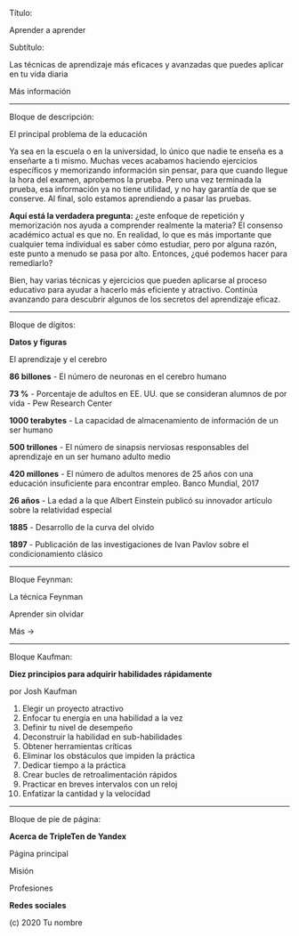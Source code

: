 Título:

Aprender a aprender

Subtítulo:

Las técnicas de aprendizaje más eficaces y avanzadas que puedes aplicar en tu vida diaria

Más información

---

Bloque de descripción:

El principal problema de la educación

Ya sea en la escuela o en la universidad, lo único que nadie te enseña es a enseñarte a ti mismo. Muchas veces acabamos haciendo ejercicios específicos y memorizando información sin pensar, para que cuando llegue la hora del examen, aprobemos la prueba. Pero una vez terminada la prueba, esa información ya no tiene utilidad, y no hay garantía de que se conserve. Al final, solo estamos aprendiendo a pasar las pruebas.

**Aquí está la verdadera pregunta:** ¿este enfoque de repetición y memorización nos ayuda a comprender realmente la materia? El consenso académico actual es que no. En realidad, lo que es más importante que cualquier tema individual es saber cómo estudiar, pero por alguna razón, este punto a menudo se pasa por alto. Entonces, ¿qué podemos hacer para remediarlo?

Bien, hay varias técnicas y ejercicios que pueden aplicarse al proceso educativo para ayudar a hacerlo más eficiente y atractivo. Continúa avanzando para descubrir algunos de los secretos del aprendizaje eficaz.

---

Bloque de dígitos:

**Datos y figuras**

El aprendizaje y el cerebro

**86 billones** - El número de neuronas en el cerebro humano

**73 %** - Porcentaje de adultos en EE. UU. que se consideran alumnos de por vida - Pew Research Center

**1000 terabytes** - La capacidad de almacenamiento de información de un ser humano

**500 trillones** - El número de sinapsis nerviosas responsables del aprendizaje en un ser humano adulto medio

**420 millones** - El número de adultos menores de 25 años con una educación insuficiente para encontrar empleo. Banco Mundial, 2017

**26 años** - La edad a la que Albert Einstein publicó su innovador artículo sobre la relatividad especial

**1885** - Desarrollo de la curva del olvido

**1897** - Publicación de las investigaciones de Ivan Pavlov sobre el condicionamiento clásico

---

Bloque Feynman:

La técnica Feynman

Aprender sin olvidar

Más →

---

Bloque Kaufman:

**Diez principios para adquirir habilidades rápidamente**

por Josh Kaufman

1. Elegir un proyecto atractivo
2. Enfocar tu energía en una habilidad a la vez
3. Definir tu nivel de desempeño
4. Deconstruir la habilidad en sub-habilidades
5. Obtener herramientas críticas
6. Eliminar los obstáculos que impiden la práctica
7. Dedicar tiempo a la práctica
8. Crear bucles de retroalimentación rápidos
9. Practicar en breves intervalos con un reloj
10. Enfatizar la cantidad y la velocidad

---

Bloque de pie de página:

**Acerca de TripleTen de Yandex**

Página principal

Misión

Profesiones

**Redes sociales**

(c) 2020 Tu nombre

